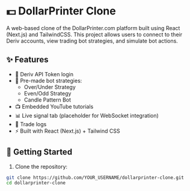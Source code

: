 # 💵 DollarPrinter Clone

A web-based clone of the DollarPrinter.com platform built using React (Next.js) and TailwindCSS. This project allows users to connect to their Deriv accounts, view trading bot strategies, and simulate bot actions.

## ✨ Features

- 🔐 Deriv API Token login
- 🤖 Pre-made bot strategies:
  - Over/Under Strategy
  - Even/Odd Strategy
  - Candle Pattern Bot
- 📺 Embedded YouTube tutorials
- 📊 Live signal tab (placeholder for WebSocket integration)
- 🧾 Trade logs
- ⚡ Built with React (Next.js) + Tailwind CSS

## 🚀 Getting Started

1. Clone the repository:
```bash
git clone https://github.com/YOUR_USERNAME/dollarprinter-clone.git
cd dollarprinter-clone
